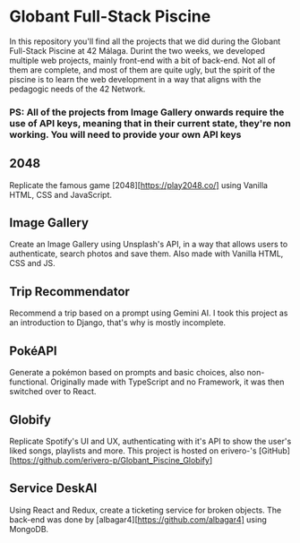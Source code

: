 # Globant Full-Stack Piscine

In this repository you'll find all the projects that we did during the Globant Full-Stack Piscine at 42 Málaga. Durint the two weeks, we developed multiple web projects, mainly front-end with a bit of back-end. Not all of them are complete, and most of them are quite ugly, but the spirit of the piscine is to learn the web development in a way that aligns with the pedagogic needs of the 42 Network.

### PS: All of the projects from Image Gallery onwards require the use of API keys, meaning that in their current state, they're non working. You will need to provide your own API keys

## 2048

Replicate the famous game [2048][https://play2048.co/] using Vanilla HTML, CSS and JavaScript.

## Image Gallery

Create an Image Gallery using Unsplash's API, in a way that allows users to authenticate, search photos and save them.
Also made with Vanilla HTML, CSS and JS.

## Trip Recommendator

Recommend a trip based on a prompt using Gemini AI. I took this project as an introduction to Django, that's why is mostly incomplete.

## PokéAPI

Generate a pokémon based on prompts and basic choices, also non-functional. Originally made with TypeScript and no Framework, it was then switched over to React.

## Globify

Replicate Spotify's UI and UX, authenticating with it's API to show the user's liked songs, playlists and more. This project is hosted on erivero-'s [GitHub][<https://github.com/erivero-p/Globant_Piscine_Globify>]

## Service DeskAI

Using React and Redux, create a ticketing service for broken objects. The back-end was done by [albagar4][https://github.com/albagar4] using MongoDB.
